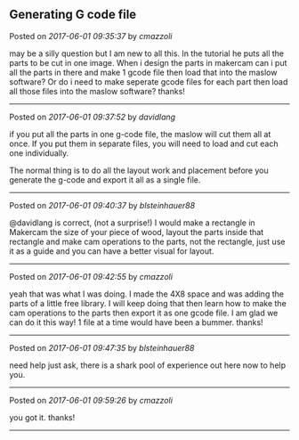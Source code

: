 ## Generating G code file
Posted on *2017-06-01 09:35:37* by *cmazzoli*

may be a silly question but I am new to all this. In the tutorial he puts all the parts to be cut in one image. When i design the parts in makercam can i put all the parts in there and make 1 gcode file then load that into the maslow software? Or do i need to make seperate gcode files for each part then load all those files into the maslow software? thanks!

---

Posted on *2017-06-01 09:37:52* by *davidlang*

if you put all the parts in one g-code file, the maslow will cut them all at once. If you put them in separate files, you will need to load and cut each one individually.

The normal thing is to do all the layout work and placement before you generate the g-code and export it all as a single file.

---

Posted on *2017-06-01 09:40:37* by *blsteinhauer88*

@davidlang is correct, (not a surprise!)  I would make a rectangle in Makercam the size of your piece of wood, layout the parts inside that rectangle and make cam operations to the parts, not the rectangle, just use it as a guide and you can have a better visual for layout.

---

Posted on *2017-06-01 09:42:55* by *cmazzoli*

yeah that was what I was doing. I made the 4X8 space and was adding the parts of a little free library. I will keep doing that then learn how to make the cam operations to the parts then export it as one gcode file. I am glad we can do it this way! 1 file at a time would have been a bummer. thanks!

---

Posted on *2017-06-01 09:47:35* by *blsteinhauer88*

need help just ask, there is a shark pool of experience out here now to help you.

---

Posted on *2017-06-01 09:59:26* by *cmazzoli*

you got it. thanks!

---

